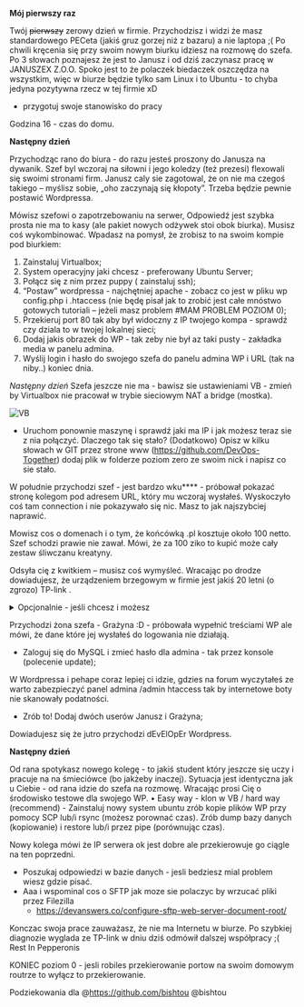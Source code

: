 **Mój pierwszy raz**

Twój ~~pierwszy~~ zerowy dzień w firmie. Przychodzisz i widzi że masz standardowego PECeta (jakiś gruz gorzej niż z bazaru) a nie laptopa ;(
Po chwili kręcenia się przy swoim nowym biurku idziesz na rozmowę do szefa. Po 3 słowach poznajesz że jest to Janusz i od dziś zaczynasz pracę w JANUSZEX Z.O.O.
Spoko jest to że polaczek biedaczek oszczędza na wszystkim, więc w biurze będzie tylko sam Linux i to Ubuntu - to chyba jedyna pozytywna rzecz w tej firmie xD

 - przygotuj swoje stanowisko do pracy

Godzina 16 - czas do domu.

**Następny dzień**

Przychodząc rano do biura - do razu jesteś proszony do Janusza na dywanik.
Szef byl wczoraj na siłowni i jego koledzy (też prezesi) flexowali się swoimi stronami firm.
Janusz caly sie zagotowal, że on nie ma czegoś takiego – myślisz sobie, „oho zaczynają się kłopoty”. Trzeba będzie pewnie postawić Wordpressa. 

Mówisz szefowi o zapotrzebowaniu na serwer, Odpowiedź jest szybka prosta nie ma to kasy (ale pakiet nowych odżywek stoi obok biurka). Musisz coś wykombinować. Wpadasz na pomysł, że zrobisz to na swoim kompie pod biurkiem:
  1. Zainstaluj Virtualbox;
  2. System operacyjny jaki chcesz - preferowany Ubuntu Server;
  3. Połącz się z nim przez puppy ( zainstaluj ssh);
  4. “Postaw” wordpressa - najchętniej apache -  zobacz co jest w pliku wp config.php i .htaccess (nie będę pisał jak to zrobić jest całe mnóstwo gotowych tutoriali – jeżeli  masz problem #MAM PROBLEM POZIOM 0);
  5. Przekieruj port 80 tak aby był widoczny z IP twojego kompa - sprawdź czy dziala to w twojej lokalnej sieci;
  6. Dodaj jakis obrazek do WP - tak zeby nie był az taki pusty - zakładka media w panelu admina.
  7. Wyślij login i hasło do swojego szefa do panelu admina WP i URL (tak na niby..)
koniec dnia.

*Następny dzień*
Szefa jeszcze nie ma - bawisz sie ustawieniami VB - zmień by Virtualbox nie pracował w trybie sieciowym NAT a bridge (mostka).

![VB](0/img/VB1.jpg?raw=true "VB network")

 
  - Uruchom ponownie maszynę i sprawdź jaki ma IP i jak możesz teraz sie z nia połączyć.
    Dlaczego tak się stało?
    (Dodatkowo) Opisz w kilku słowach w GIT przez strone www (https://github.com/DevOps-Together) dodaj plik w folderze poziom zero ze swoim nick i napisz co sie stało. 

W południe przychodzi szef - jest bardzo wku**** - próbował pokazać stronę kolegom pod adresem URL, który mu wczoraj wysłałeś. Wyskoczyło coś tam connection i nie pokazywało się nic. Masz to jak najszybciej naprawić. 

Mowisz cos o domenach i o tym, że końcówką .pl kosztuje około 100 netto. Szef schodzi prawie nie zawał. Mówi, że za 100 ziko to kupić może cały zestaw śliwczanu kreatyny.

Odsyła cię z kwitkiem – musisz coś wymyśleć.
Wracając po drodze dowiadujesz, że urządzeniem brzegowym w firmie jest jakiś 20 letni (o zgrozo) TP-link .

<details><summary>Opcjonalnie - jeśli chcesz i możesz</summary>
Wystaw swoją stronę WP na świat w swoim domowym labie.
Oczywiste jest to, że trzeba zrobić port forwarding na routerze - jeśli tego nie wiesz napisz o tym na #MAM PROBLEM POZIOM 0. Mozesz też dodać darmowa domenę https://freedns.afraid.org/ lub https://freedns.42.pl/.
</p>
</details>

Przychodzi żona szefa - Grażyna :D - próbowała wypełnić treściami WP ale mówi, że dane które jej wysłałeś do logowania nie działają.

  - Zaloguj się do MySQL i zmieć hasło dla admina - tak przez konsole (polecenie update);

W Wordpressa i pehape coraz lepiej ci idzie, gdzies na forum wyczytałeś ze warto zabezpieczyć panel admina /admin htaccess tak by internetowe boty nie skanowały podatności.
  - Zrób to!  Dodaj dwóch userów Janusz i Grażyna;

Dowiadujesz się że jutro przychodzi dEvElOpEr Wordpress.

**Następny dzień**

Od rana spotykasz nowego kolegę - to jakiś student który jeszcze się uczy i pracuje na na śmieciówce (bo jakżeby inaczej). Sytuacja jest identyczna jak u Ciebie - od rana idzie do szefa na rozmowę. Wracając prosi Cię o środowisko testowe dla swojego WP.
    • Easy way - klon w VB / hard way (recommend) - Zainstaluj nowy system ubuntu zrób kopie plików WP przy pomocy SCP lub/i rsync (możesz porownać czas). Zrób dump bazy danych (kopiowanie) i restore lub/i przez pipe (porównując czas).

Nowy kolega mówi że IP serwera ok jest dobre ale przekierowuje go ciągle na ten poprzedni.
  - Poszukaj odpowiedzi w bazie danych - jesli bedziesz mial problem wiesz gdzie pisać.
  - Aaa i wspominal cos o SFTP jak moze sie polaczyc by wrzucać pliki przez Filezilla 
      - https://devanswers.co/configure-sftp-web-server-document-root/

Konczac swoja prace zauważasz, że nie ma Internetu w biurze. Po szybkiej diagnozie wyglada ze TP-link w dniu dziś odmówił dalszej współpracy ;( Rest In Pepperonis 

KONIEC poziom 0 - jesli robiles przekierowanie portow na swoim domowym routrze to wyłącz to przekierowanie.


Podziekowania dla @https://github.com/bishtou
@bishtou
